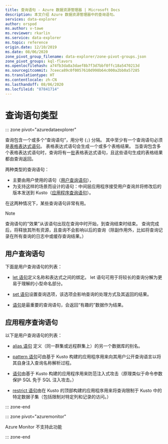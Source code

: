 ```yaml
---
title: 查询语句 - Azure 数据资源管理器 | Microsoft Docs
description: 本文介绍 Azure 数据资源管理器中的查询语句。
services: data-explorer
author: orspod
ms.author: v-tawe
ms.reviewer: rkarlin
ms.service: data-explorer
ms.topic: reference
origin.date: 12/10/2019
ms.date: 08/06/2020
zone_pivot_group_filename: data-explorer/zone-pivot-groups.json
zone_pivot_groups: kql-flavors
ms.openlocfilehash: a74fb3da8a3daef8b7f3d7bbf0ffc18a5470213d
ms.sourcegitcommit: 7ceeca89c0f0057610d998b64c000a2bb0a57285
ms.translationtype: HT
ms.contentlocale: zh-CN
ms.lasthandoff: 08/06/2020
ms.locfileid: "87841714"
---
```

# <a name="query-statement-types"></a>查询语句类型

::: zone pivot="azuredataexplorer"

查询包含一个或多个“查询语句”，用分号 (`;`) 分隔。
其中至少有一个查询语句必须是[表格表达式语句](./tabularexpressionstatements.md)。
表格表达式语句会生成一个或多个表格结果。
当查询包含多个表格表达式语句时，查询将有一[批](./batches.md)表格表达式语句，且这些语句生成的表格结果都由查询返回。

两种类型的查询语句：

* 主要由用户使用的语句（[用户查询语句](#user-query-statements)），
* 为支持这样的场景而设计的语句：中间层应用程序接受用户查询并将修改后的版本发送到 Kusto（[应用程序查询语句](#application-query-statements)）。

在这两种情况下，某些查询语句非常有用。

> [!NOTE]
> 查询语句的“效果”从该语句出现在查询中时开始，到查询结束时结束。 查询完成后，将释放其所有资源，且查询不会影响以后的查询（除副作用外，比如将查询记录在所有查询的日志中或缓存查询结果。）

## <a name="user-query-statements"></a>用户查询语句

下面是用户查询语句的列表：

* [let 语句](./letstatement.md)定义名称和表达式之间的绑定。
  let 语句可用于将较长的查询分解为更易于理解的小型命名部分。

* [set 语句](./setstatement.md)设置查询选项，该选项会影响查询的处理方式及其返回的结果。

* [ 语句](./tabularexpressionstatements.md)是最重要的查询语句，会返回“有趣的”数据作为结果。

## <a name="application-query-statements"></a>应用程序查询语句

以下是用户查询语句的列表：

* [alias 语句](./aliasstatement.md) 定义（同一群集或远程群集上）的另一个数据库的别名。

* [pattern 语句](./patternstatement.md)可由基于 Kusto 构建的应用程序用来向其用户公开查询语言以将其自身注入查询名称解析过程。

* [语句](./queryparametersstatement.md)由基于 Kusto 构建的应用程序用来防范注入式攻击（原理类似于命令参数保护 SQL 免于 SQL 注入攻击。）

* [restrict 语句](./restrictstatement.md)由在 Kusto 的顶部构建的应用程序用来将查询限制于 Kusto 中的特定数据子集（包括限制对特定列和记录的访问。）

::: zone-end

::: zone pivot="azuremonitor"

Azure Monitor 不支持此功能

::: zone-end
